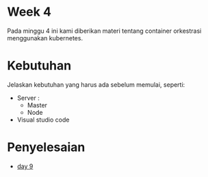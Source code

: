 # Week 4
Pada minggu 4 ini kami diberikan materi tentang container orkestrasi menggunakan kubernetes. 
# Kebutuhan
Jelaskan kebutuhan yang harus ada sebelum memulai, seperti:
- Server :
  - Master
  - Node
- Visual studio code

# Penyelesaian
- [day 9](day9.md)
